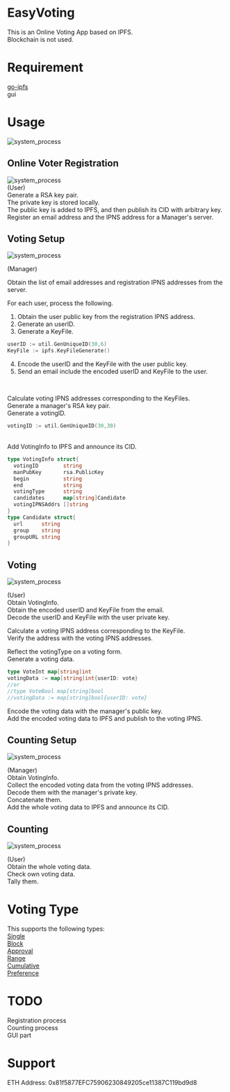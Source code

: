 # EasyVoting
This is an Online Voting App based on IPFS.<br>
Blockchain is not used.<br>

# Requirement
[go-ipfs](https://github.com/ipfs/go-ipfs)  
gui

# Usage
<img alt="system_process" src="https://github.com/m-vlanbdg2ln52gla/EasyVoting/blob/main/images/system_process.png"><br>
## Online Voter Registration
<img alt="system_process" src="https://github.com/m-vlanbdg2ln52gla/EasyVoting/blob/main/images/registration.png"><br>
(User)<br>
Generate a RSA key pair.<br>
The private key is stored locally.<br>
The public key is added to IPFS, and then publish its CID with arbitrary key.<br>
Register an email address and the IPNS address for a Manager's server.<br>

## Voting Setup
<img alt="system_process" src="https://github.com/m-vlanbdg2ln52gla/EasyVoting/blob/main/images/voting_setup.png"><br>

(Manager)<br>

Obtain the list of email addresses and registration IPNS addresses from the server.<br> 

For each user, process the following.<br>
1. Obtain the user public key from the registration IPNS address.<br>
2. Generate an userID.<br>
3. Generate a KeyFile.<br>

```Go
userID := util.GenUniqueID(30,6)
KeyFile := ipfs.KeyFileGenerate()
```

4. Encode the userID and the KeyFile with the user public key.<br>
5. Send an email include the encoded userID and KeyFile to the user.<br>
<br>

Calculate voting IPNS addresses corresponding to the KeyFiles.<br>
Generate a manager's RSA key pair.<br>
Generate a votingID.<br>

```Go
votingID := util.GenUniqueID(30,30)
```
<br>
Add VotingInfo to IPFS and announce its CID.<br>

```Go
type VotingInfo struct{  
  votingID        string   
  manPubKey       rsa.PublicKey  
  begin           string  
  end             string  
  votingType      string  
  candidates      map[string]Candidate  
  votingIPNSAddrs []string  
}  
type Candidate struct{  
  url      string  
  group    string  
  groupURL string  
}  
```

## Voting
<img alt="system_process" src="https://github.com/m-vlanbdg2ln52gla/EasyVoting/blob/main/images/voting.png"><br>

(User)<br>
Obtain VotingInfo.<br>
Obtain the encoded userID and KeyFile from the email.<br>
Decode the userID and KeyFile with the user private key.<br>

Calculate a voting IPNS address corresponding to the KeyFile.<br>
Verify the address with the voting IPNS addresses.<br>

Reflect the votingType on a voting form.<br>
Generate a voting data.<br>

```Go
type VoteInt map[string]int
votingData := map[string]int{userID: vote}
//or  
//type VoteBool map[string]bool
//votingData := map[string]bool{userID: vote}  
```

Encode the voting data with the manager's public key.<br> 
Add the encoded voting data to IPFS and publish to the voting IPNS.<br>

## Counting Setup
<img alt="system_process" src="https://github.com/m-vlanbdg2ln52gla/EasyVoting/blob/main/images/counting_setup.png"><br>

(Manager)<br>
Obtain VotingInfo.<br>
Collect the encoded voting data from the voting IPNS addresses.<br>
Decode them with the manager's private key.<br>
Concatenate them.<br>
Add the whole voting data to IPFS and announce its CID.<br>
   
## Counting
<img alt="system_process" src="https://github.com/m-vlanbdg2ln52gla/EasyVoting/blob/main/images/counting.png"><br>

(User)<br>
Obtain the whole voting data.<br>
Check own voting data.<br>
Tally them.<br>

# Voting Type
This supports the following types:  
[Single](https://en.wikipedia.org/wiki/Single_transferable_vote)  
[Block](https://en.wikipedia.org/wiki/Multiple_non-transferable_vote)  
[Approval](https://en.wikipedia.org/wiki/Approval_voting)  
[Range](https://en.wikipedia.org/wiki/Score_voting)  
[Cumulative](https://en.wikipedia.org/wiki/Cumulative_voting)  
[Preference](https://en.wikipedia.org/wiki/Ranked_voting)  


# TODO
Registration process  
Counting process  
GUI part  

# Support


ETH Address: 0x81f5877EFC75906230849205ce11387C119bd9d8
